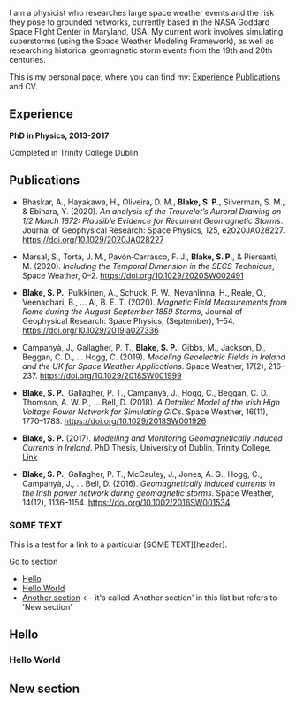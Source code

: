I am a physicist who researches large space weather events and the risk they pose to grounded networks, currently based in the NASA Goddard Space Flight Center in Maryland, USA. My current work involves simulating superstorms (using the Space Weather Modeling Framework), as well as researching historical geomagnetic storm events from the 19th and 20th centuries.

This is my personal page, where you can find my: [Experience](#experience) [Publications](#publications) and CV.

## Experience

**PhD in Physics, 2013-2017**

Completed in Trinity College Dublin


## Publications

+ Bhaskar, A., Hayakawa, H., Oliveira, D. M., **Blake, S. P.**, Silverman, S. M., & Ebihara, Y. (2020). *An analysis of the Trouvelot’s Auroral Drawing on 1/2 March 1872: Plausible Evidence for Recurrent Geomagnetic Storms*. Journal of Geophysical Research: Space Physics, 125, e2020JA028227. https://doi.org/10.1029/2020JA028227

+ Marsal, S., Torta, J. M., Pavón‐Carrasco, F. J., **Blake, S. P.**, & Piersanti, M. (2020). *Including the Temporal Dimension in the SECS Technique*, Space Weather, 0–2. https://doi.org/10.1029/2020SW002491

+ **Blake, S. P.**, Pulkkinen, A., Schuck, P. W., Nevanlinna, H., Reale, O., Veenadhari, B., … Al, B. E. T. (2020). *Magnetic Field Measurements from Rome during the August‐September 1859 Storms*, Journal of Geophysical Research: Space Physics, (September), 1–54. https://doi.org/10.1029/2019ja027336

+ Campanyà, J., Gallagher, P. T., **Blake, S. P.**, Gibbs, M., Jackson, D., Beggan, C. D., … Hogg, C. (2019). *Modeling Geoelectric Fields in Ireland and the UK for Space Weather Applications*. Space Weather, 17(2), 216–237. https://doi.org/10.1029/2018SW001999

+ **Blake, S. P.**, Gallagher, P. T., Campanyà, J., Hogg, C., Beggan, C. D., Thomson, A. W. P., … Bell, D. (2018). *A Detailed Model of the Irish High Voltage Power Network for Simulating GICs*. Space Weather, 16(11), 1770–1783. https://doi.org/10.1029/2018SW001926

+ **Blake, S. P.** (2017). *Modelling and Monitoring Geomagnetically Induced Currents in Ireland*. PhD Thesis, University of Dublin, Trinity College, [Link](http://www.tara.tcd.ie/bitstream/handle/2262/82549/SBlake_thesis_final.pdf?sequence=1&isAllowed=y)

+ **Blake, S. P.**, Gallagher, P. T., McCauley, J., Jones, A. G., Hogg, C., Campanyà, J., … Bell, D. (2016). *Geomagnetically induced currents in the Irish power network during geomagnetic storms*. Space Weather, 14(12), 1136–1154. https://doi.org/10.1002/2016SW001534


### SOME TEXT ###

This is a test for a link to a particular [SOME TEXT][header].


Go to section
* [Hello](#hello)  
* [Hello World](#hello-world)
* [Another section](#new-section) <-- it's called 'Another section' in this list but refers to 'New section'


## Hello
### Hello World
## New section

[comment]: <> (https://user-images.githubusercontent.com/20742138/92676461-963e6b00-f2ef-11ea-8009-4361f41dbaef.jpg)
